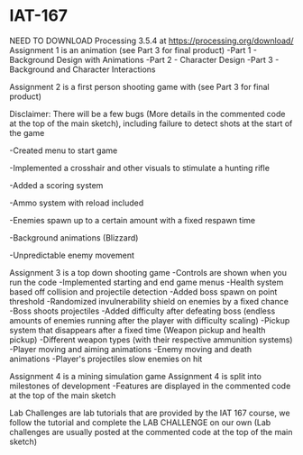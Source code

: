 # IAT-167
NEED TO DOWNLOAD Processing 3.5.4 at https://processing.org/download/
Assignment 1 is an animation (see Part 3 for final product)
-Part 1 - Background Design with Animations
-Part 2 - Character Design
-Part 3 - Background and Character Interactions

Assignment 2 is a first person shooting game with (see Part 3 for final product)

Disclaimer: There will be a few bugs (More details in the commented code at the top of the main sketch), including failure to detect shots at the start of the game

-Created menu to start game

-Implemented a crosshair and other visuals to stimulate a hunting rifle

-Added a scoring system

-Ammo system with reload included

-Enemies spawn up to a certain amount with a fixed respawn time

-Background animations (Blizzard)

-Unpredictable enemy movement


Assignment 3 is a top down shooting game 
-Controls are shown when you run the code
-Implemented starting and end game menus
-Health system based off collision and projectile detection
-Added boss spawn on point threshold
-Randomized invulnerability shield on enemies by a fixed chance
-Boss shoots projectiles
-Added difficulty after defeating boss (endless amounts of enemies running after the player with difficulty scaling)
-Pickup system that disappears after a fixed time (Weapon pickup and health pickup)
-Different weapon types (with their respective ammunition systems)
-Player moving and aiming animations
-Enemy moving and death animations
-Player's projectiles slow enemies on hit

Assignment 4 is a mining simulation game
Assignment 4 is split into milestones of development
-Features are displayed in the commented code at the top of the main sketch

Lab Challenges are lab tutorials that are provided by the IAT 167 course, we follow the tutorial and complete the LAB CHALLENGE on our own (Lab challenges are usually posted at the commented code at the top of the main sketch)
